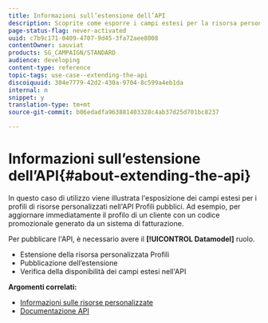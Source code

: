 ```yaml
---
title: Informazioni sull’estensione dell’API
description: Scoprite come esporre i campi estesi per la risorsa personalizzata Profili nell'API Profili pubblici.
page-status-flag: never-activated
uuid: c7b9c171-0409-4707-9d45-3fa72aee8008
contentOwner: sauviat
products: SG_CAMPAIGN/STANDARD
audience: developing
content-type: reference
topic-tags: use-case--extending-the-api
discoiquuid: 304e7779-42d2-430a-9704-8c599a4eb1da
internal: n
snippet: y
translation-type: tm+mt
source-git-commit: b06edadfa963881403328c4ab37d25d701bc8237

---
```



# Informazioni sull’estensione dell’API{#about-extending-the-api}

In questo caso di utilizzo viene illustrata l'esposizione dei campi estesi per i profili di risorse personalizzati nell'API Profili pubblici. Ad esempio, per aggiornare immediatamente il profilo di un cliente con un codice promozionale generato da un sistema di fatturazione.

Per pubblicare l'API, è necessario avere il **[!UICONTROL Datamodel]** ruolo.

* Estensione della risorsa personalizzata Profili
* Pubblicazione dell’estensione
* Verifica della disponibilità dei campi estesi nell'API

**Argomenti correlati:**

* [Informazioni sulle risorse personalizzate](../../developing/using/data-model-concepts.md)
* [Documentazione API](../../api/using/about-campaign-standard-apis.md)
